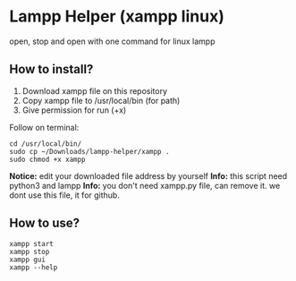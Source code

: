 
# Lampp Helper (xampp linux)
open, stop and open with one command for linux lampp

## How to install?
1. Download xampp file on this repository
2. Copy xampp file to /usr/local/bin (for path)
3. Give permission for run (+x)

Follow on terminal:

    cd /usr/local/bin/
    sudo cp ~/Downloads/lampp-helper/xampp .
    sudo chmod +x xampp

**Notice:** edit your downloaded file address by yourself
**Info:** this script need python3 and lampp
**Info:** you don't need xampp.py file, can remove it. we dont use this file, it for github.


## How to use?

    xampp start
    xampp stop
    xampp gui
    xampp --help
